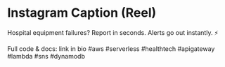 # Instagram Caption (Reel)

Hospital equipment failures? Report in seconds. Alerts go out instantly. ⚡️

Full code & docs: link in bio
#aws #serverless #healthtech #apigateway #lambda #sns #dynamodb

